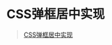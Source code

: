 # CSS弹框居中实现

> [CSS弹框居中实现](https://github.com/BrucePhoebus/developer-note/tree/master/知识笔记/大前端/基础/CSS/布局/居中效果/CSS弹框居中实现.html)
